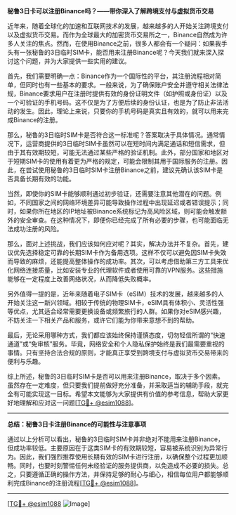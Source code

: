 **秘鲁3日卡可以注册Binance吗？——带你深入了解跨境支付与虚拟货币交易**

近年来，随着全球化的加速和互联网技术的发展，越来越多的人开始关注跨境支付以及虚拟货币交易。而作为全球最大的加密货币交易所之一，Binance自然成为许多人关注的焦点。然而，在使用Binance之前，很多人都会有一个疑问：如果我手头有一张秘鲁的3日临时SIM卡，能否用来注册Binance呢？今天我们就来深入探讨这个问题，并为大家提供一些实用的建议。

首先，我们需要明确一点：Binance作为一个国际性的平台，其注册流程相对简单，但同时也有一些基本的要求。一般来说，为了确保账户安全并遵守相关法律法规，Binance要求用户在注册时提供有效的身份证明文件（如护照或身份证）以及一个可验证的手机号码。这不仅是为了方便后续的身份认证，也是为了防止非法活动的发生。因此，理论上来说，只要你的手机号码是真实且有效的，就可以用来完成Binance的注册。

那么，秘鲁的3日临时SIM卡是否符合这一标准呢？答案取决于具体情况。通常情况下，运营商提供的3日临时SIM卡虽然可以在短时间内满足通话和短信需求，但由于其有效期较短，可能无法通过某些严格的验证机制。此外，部分国家和地区对于短期SIM卡的使用有着更为严格的规定，可能会限制其用于国际服务的注册。因此，在尝试使用秘鲁的3日临时SIM卡注册Binance之前，建议先确认该SIM卡是否具备长期有效的功能。

当然，即使你的SIM卡能够顺利通过初步验证，还需要注意其他潜在的问题。例如，不同国家之间的网络环境差异可能导致操作过程中出现延迟或者错误提示；同时，如果你所在地区的IP地址被Binance系统标记为高风险区域，则可能会触发额外的安全审查。在这种情况下，即便你已经完成了所有必要的步骤，也可能面临无法成功注册的风险。

那么，面对上述挑战，我们应该如何应对呢？其实，解决办法并不复杂。首先，建议优先选择稳定可靠的长期SIM卡作为备用选项。这样不仅可以避免因SIM卡失效而导致的麻烦，还能提高整体操作的成功率。其次，可以考虑借助第三方工具来优化网络连接质量，比如安装专业的代理软件或者使用可靠的VPN服务。这些措施能够在一定程度上改善网络状况，从而降低失败概率。

另外值得一提的是，近年来随着电子SIM卡（eSIM）技术的发展，越来越多的人开始关注这一新兴领域。相较于传统的物理SIM卡，eSIM具有体积小、灵活性强等优点，尤其适合经常需要更换设备或频繁旅行的人群。如果你对eSIM感兴趣，不妨关注一下相关产品和服务，或许它们能为你带来意想不到的帮助。

最后，无论采用哪种方式，我们都应该始终保持谨慎态度，切勿轻信所谓的“快速通道”或“免审核”服务。毕竟，网络安全和个人隐私保护始终是我们最需要重视的事情。只有坚持合法合规的原则，才能真正享受到跨境支付与虚拟货币交易带来的便利与乐趣。

综上所述，秘鲁的3日临时SIM卡是否可以用来注册Binance，取决于多个因素。虽然存在一定难度，但只要我们提前做好充分准备，并采取适当的辅助手段，就完全有可能实现这一目标。希望本文能够为大家提供有价值的参考信息，帮助大家更好地理解和应对这一问题[[TG💪+ @esim1088](https://t.me/s/esim1088)]。

---

**总结：秘鲁3日卡注册Binance的可能性与注意事项**

通过以上分析可以看出，秘鲁的3日临时SIM卡并非绝对不能用来注册Binance，但成功率较低。主要原因在于这类SIM卡的有效期较短，容易被系统识别为异常行为。因此，我们强烈推荐使用长期有效的SIM卡进行注册，以确保整个过程更加顺畅。同时，也要时刻警惕任何未经验证的服务提供商，以免造成不必要的损失。总之，只要遵循正确的操作方法，并保持足够的耐心与细心，相信每位用户都能够顺利完成Binance的注册流程[[TG💪+ @esim1088](https://t.me/s/esim1088)]。

---

[[TG💪+ @esim1088](https://t.me/s/esim1088) ![Image](https://i.postimg.cc/4NQfJmqS/Snipaste-2025-05-13-00-14-12.png)]